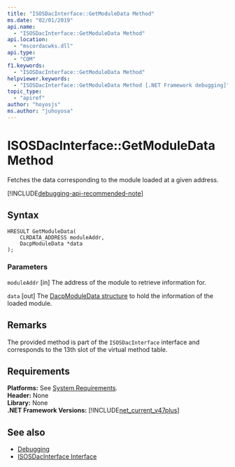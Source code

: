 ```yaml
---
title: "ISOSDacInterface::GetModuleData Method"
ms.date: "02/01/2019"
api.name:
  - "ISOSDacInterface::GetModuleData Method"
api.location:
  - "mscordacwks.dll"
api.type:
  - "COM"
f1.keywords:
  - "ISOSDacInterface::GetModuleData Method"
helpviewer.keywords:
  - "ISOSDacInterface::GetModuleData Method [.NET Framework debugging]"
topic_type:
  - "apiref"
author: "hoyosjs"
ms.author: "juhoyosa"
---
```

# ISOSDacInterface::GetModuleData Method

Fetches the data corresponding to the module loaded at a given address.

[!INCLUDE[debugging-api-recommended-note](../../../../includes/debugging-api-recommended-note.md)]

## Syntax

```
HRESULT GetModuleData(
    CLRDATA_ADDRESS moduleAddr,
    DacpModuleData *data
);
```

### Parameters

`moduleAddr`
[in] The address of the module to retrieve information for.

`data`
[out] The [DacpModuleData structure](dacpmoduledata-structure.md) to hold the information of the loaded module.


## Remarks

The provided method is part of the `ISOSDacInterface` interface and corresponds to the 13th slot of the virtual method table.

## Requirements

**Platforms:** See [System Requirements](../../../../docs/framework/get-started/system-requirements.md).  
**Header:** None  
**Library:** None  
**.NET Framework Versions:** [!INCLUDE[net_current_v47plus](../../../../includes/net-current-v47plus.md)]  

## See also

- [Debugging](../../../../docs/framework/unmanaged-api/debugging/index.md)
- [ISOSDacInterface Interface](../../../../docs/framework/unmanaged-api/debugging/isosdacinterface-interface.md)
